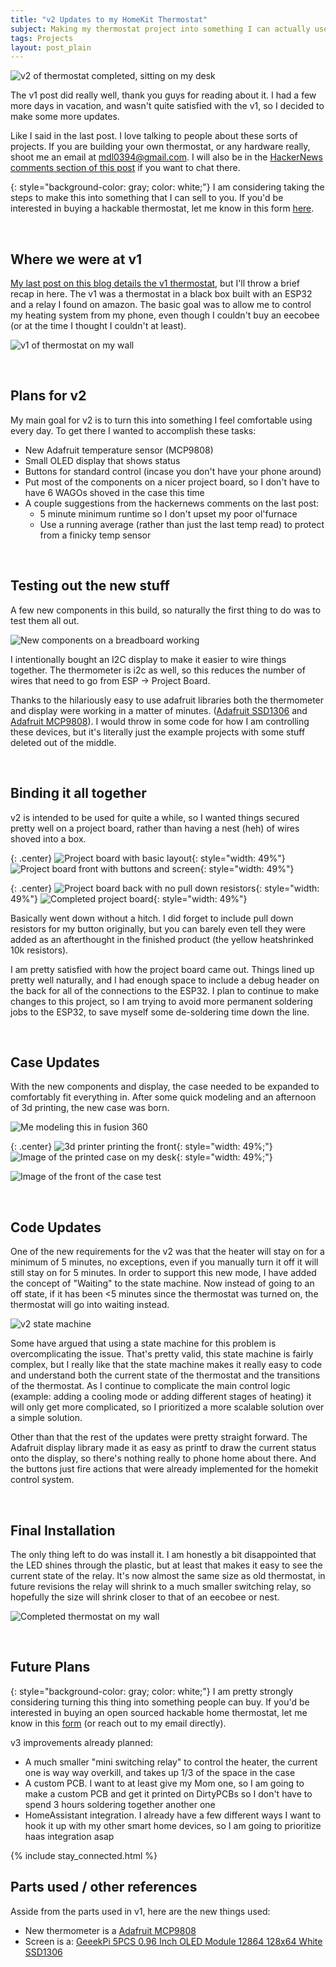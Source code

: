```yaml
---
title: "v2 Updates to my HomeKit Thermostat"
subject: Making my thermostat project into something I can actually use every day
tags: Projects
layout: post_plain
---
```


![v2 of thermostat completed, sitting on my desk](/images/homekit_thermostat_v2/completed_desk.jpg)

The v1 post did really well, thank you guys for reading about it. I had a few more days in vacation, and wasn't quite satisfied with the v1, so I decided to make some more updates.

Like I said in the last post. I love talking to people about these sorts of projects. If you are building your own thermostat, or any hardware really, shoot me an email at mdl0394@gmail.com. I will also be in the [HackerNews comments section of this post](https://news.ycombinator.com/item?id=25593736) if you want to chat there.

{: style="background-color: gray; color: white;"}
I am considering taking the steps to make this into something that I can sell to you. If you'd be interested in buying a hackable thermostat, let me know in this form [here](https://docs.google.com/forms/d/e/1FAIpQLSePJdT7qP9IMAK_TZLCWFs1sodBei73pinnji0GxVe9dMl8Zg/viewform).

<br/>

## Where we were at v1

[My last post on this blog details the v1 thermostat](/2020/12/27/building-my-own-homekit-thermostat-v1), but I'll throw a brief recap in here. The v1 was a thermostat in a black box built with an ESP32 and a relay I found on amazon. The basic goal was to allow me to control my heating system from my phone, even though I couldn't buy an eecobee (or at the time I thought I couldn't at least).

![v1 of thermostat on my wall](/images/homekit_thermostat_v2/v1.jpg)

<br/>

## Plans for v2

My main goal for v2 is to turn this into something I feel comfortable using every day. To get there I wanted to accomplish these tasks:

- New Adafruit temperature sensor (MCP9808)
- Small OLED display that shows status
- Buttons for standard control (incase you don't have your phone around)
- Put most of the components on a nicer project board, so I don't have to have 6 WAGOs shoved in the case this time
- A couple suggestions from the hackernews comments on the last post:
    - 5 minute minimum runtime so I don't upset my poor ol'furnace
    - Use a running average (rather than just the last temp read) to protect from a finicky temp sensor

<br/>

## Testing out the new stuff

A few new components in this build, so naturally the first thing to do was to test them all out.

![New components on a breadboard working](/images/homekit_thermostat_v2/breadboard.jpg)

I intentionally bought an I2C display to make it easier to wire things together. The thermometer is i2c as well, so this reduces the number of wires that need to go from ESP → Project Board.

Thanks to the hilariously easy to use adafruit libraries both the thermometer and display were working in a matter of minutes. ([Adafruit SSD1306](https://github.com/adafruit/Adafruit_SSD1306.git?utm_source=platformio&utm_medium=piohome) and [Adafruit MCP9808](https://github.com/adafruit/Adafruit_MCP9808_Library?utm_source=platformio&utm_medium=piohome)). I would throw in some code for how I am controlling these devices, but it's literally just the example projects with some stuff deleted out of the middle.

<br/>

## Binding it all together

v2 is intended to be used for quite a while, so I wanted things secured pretty well on a project board, rather than having a nest (heh) of wires shoved into a box.

{: .center}
![Project board with basic layout](/images/homekit_thermostat_v2/project_board_1.jpg){: style="width: 49%"}
![Project board front with buttons and screen](/images/homekit_thermostat_v2/project_board_2.jpg){: style="width: 49%"}

{: .center}
![Project board back with no pull down resistors](/images/homekit_thermostat_v2/project_board_3.jpg){: style="width: 49%"}
![Completed project board](/images/homekit_thermostat_v2/project_board_4.jpg){: style="width: 49%"}

Basically went down without a hitch. I did forget to include pull down resistors for my button originally, but you can barely even tell they were added as an afterthought in the finished product (the yellow heatshrinked 10k resistors).

I am pretty satisfied with how the project board came out. Things lined up pretty well naturally, and I had enough space to include a debug header on the back for all of the connections to the ESP32. I plan to continue to make changes to this project, so I am trying to avoid more permanent soldering jobs to the ESP32, to save myself some de-soldering time down the line.

<br/>

## Case Updates

With the new components and display, the case needed to be expanded to comfortably fit everything in. After some quick modeling and an afternoon of 3d printing, the new case was born.

![Me modeling this in fusion 360](/images/homekit_thermostat_v2/modeling_computer.jpg)

{: .center}
![3d printer printing the front](/images/homekit_thermostat_v2/3d_printer.jpg){: style="width: 49%;"}
![Image of the printed case on my desk](/images/homekit_thermostat_v2/modeling_desk.jpg){: style="width: 49%;"}

![Image of the front of the case test](/images/homekit_thermostat_v2/model_test.jpg)

<br/>

## Code Updates

One of the new requirements for the v2 was that the heater will stay on for a minimum of 5 minutes, no exceptions, even if you manually turn it off it will still stay on for 5 minutes. In order to support this new mode, I have added the concept of "Waiting" to the state machine. Now instead of going to an off state, if it has been <5 minutes since the thermostat was turned on, the thermostat will go into waiting instead.

![v2 state machine](/images/homekit_thermostat_v2/state_machine_v2.png)

Some have argued that using a state machine for this problem is overcomplicating the issue. That's pretty valid, this state machine is fairly complex, but I really like that the state machine makes it really easy to code and understand both the current state of the thermostat and the transitions of the thermostat. As I continue to complicate the main control logic (example: adding a cooling mode or adding different stages of heating) it will only get more complicated, so I prioritized a more scalable solution over a simple solution.

Other than that the rest of the updates were pretty straight forward. The Adafruit display library made it as easy as printf to draw the current status onto the display, so there's nothing really to phone home about there. And the buttons just fire actions that were already implemented for the homekit control system.

<br/>

## Final Installation

The only thing left to do was install it. I am honestly a bit disappointed that the LED shines through the plastic, but at least that makes it easy to see the current state of the relay. It's now almost the same size as old thermostat, in future revisions the relay will shrink to a much smaller switching relay, so hopefully the size will shrink closer to that of an eecobee or nest.

![Completed thermostat on my wall](/images/homekit_thermostat_v2/completed_wall.jpg)

<br/>

## Future Plans

{: style="background-color: gray; color: white;"}
I am pretty strongly considering turning this thing into something people can buy. If you'd be interested in buying an open sourced hackable home thermostat, let me know in this [form](https://docs.google.com/forms/d/e/1FAIpQLSePJdT7qP9IMAK_TZLCWFs1sodBei73pinnji0GxVe9dMl8Zg/viewform) (or reach out to my email directly). 

v3 improvements already planned:

- A much smaller "mini switching relay" to control the heater, the current one is way way overkill, and takes up 1/3 of the space in the case
- A custom PCB. I want to at least give my Mom one, so I am going to make a custom PCB and get it printed on DirtyPCBs so I don't have to spend 3 hours soldering together another one
- HomeAssistant integration. I already have a few different ways I want to hook it up with my other smart home devices, so I am going to prioritize haas integration asap

{% include stay_connected.html %}

## Parts used / other references

Asside from the parts used in v1, here are the new things used:
 - New thermometer is a [Adafruit MCP9808](https://www.adafruit.com/product/1782)
 - Screen is a: [GeeekPi 5PCS 0.96 Inch OLED Module 12864 128x64 White SSD1306](https://www.amazon.com/gp/product/B0833PF7ML/ref=ppx_yo_dt_b_asin_title_o04_s02?ie=UTF8&psc=1)

